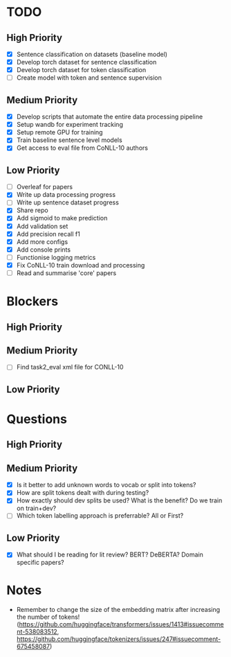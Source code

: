 # TODO

## High Priority

- [X] Sentence classification on datasets (baseline model)
- [X] Develop torch dataset for sentence classification
- [X] Develop torch dataset for token classification
- [ ] Create model with token and sentence supervision

## Medium Priority

- [X] Develop scripts that automate the entire data processing pipeline
- [X] Setup wandb for experiment tracking
- [X] Setup remote GPU for training
- [X] Train baseline sentence level models
- [X] Get access to eval file from CoNLL-10 authors

## Low Priority

- [ ] Overleaf for papers
- [X] Write up data processing progress
- [ ] Write up sentence dataset progress
- [X] Share repo
- [X] Add sigmoid to make prediction
- [X] Add validation set
- [X] Add precision recall f1
- [X] Add more configs
- [X] Add console prints
- [ ] Functionise logging metrics
- [X] Fix CoNLL-10 train download and processing
- [ ] Read and summarise 'core' papers

# Blockers

## High Priority


## Medium Priority

- [ ] Find task2_eval xml file for CONLL-10 

## Low Priority


# Questions

## High Priority


## Medium Priority

- [X] Is it better to add unknown words to vocab or split into tokens?
- [X] How are split tokens dealt with during testing?
- [X] How exactly should dev splits be used? What is the benefit? Do we train on train+dev?
- [ ] Which token labelling approach is preferrable? All or First?

## Low Priority

- [X] What should I be reading for lit review? BERT? DeBERTA? Domain specific papers?


# Notes

- Remember to change the size of the embedding matrix after increasing the number of tokens! (https://github.com/huggingface/transformers/issues/1413#issuecomment-538083512, https://github.com/huggingface/tokenizers/issues/247#issuecomment-675458087)
